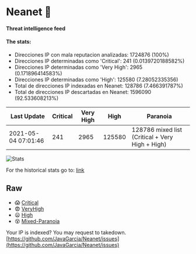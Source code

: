 # Neanet :hocho:
#### Threat intelligence feed
#### The stats:

- Direcciones IP con mala reputacion analizadas: 1724876 (100%)
- Direcciones IP determinadas como 'Critical':  241 (0.0139720188582%)
- Direcciones IP determinadas como 'Very High':  2965 (0.171896414583%)
- Direcciones IP determinadas como 'High':  125580 (7.28052335356)
- Total de direcciones IP indexadas en Neanet:  128786 (7.466391787%)
- Total de direcciones IP descartadas en Neanet:  1596090 (92.533608213%)

| Last Update | Critical | Very High | High | Paranoia |
| --- | --- | --- | --- | --- |
| 2021-05-04 07:01:46 | 241 | 2965 | 125580 | 128786 mixed list (Critical + Very High + High)|

![Stats](https://docs.google.com/spreadsheets/d/e/2PACX-1vSnaNMIXVabIpDJjufMlzH7poXnshF3mgd8Is1g9ytUEzVsP5my4Trn8f-xkoLLQ38xpL3HtmUexLo6/pubchart?oid=501124687&format=image)

For the historical stats go to: [link](/stats.csv)
## Raw
- :scream: [Critical](https://raw.githubusercontent.com/JavaGarcia/Neanet/master/blacklists/neanet_critical.txt)
- :fearful: [VeryHigh](https://raw.githubusercontent.com/JavaGarcia/Neanet/master/blacklists/neanet_veryHigh.txtt)
- :frowning: [High](https://raw.githubusercontent.com/JavaGarcia/Neanet/master/blacklists/neanet_high.txt)
- :dizzy_face: [Mixed-Paranoia](https://raw.githubusercontent.com/JavaGarcia/Neanet/master/blacklists/neanet_all.txt)


Your IP is indexed? You may request to takedown. [https://github.com/JavaGarcia/Neanet/issues](https://github.com/JavaGarcia/Neanet/issues)




































































































































































































































































































































































































































































































































































































































































































































































































































































































































































































































































































































































































































































































































































































































































































































































































































































































































































































































































































































































































































































































































































































































































































































































































































































































































































































































































































































































































































































































































































































































































































































































































































































































































































































































































































































































































































































































































































































































































































































































































































































































































































































































































































































































































































































































































































































































































































































































































































































































































































































































































































































































































































































































































































































































































































































































































































































































































































































































































































































































































































































































































































































































































































